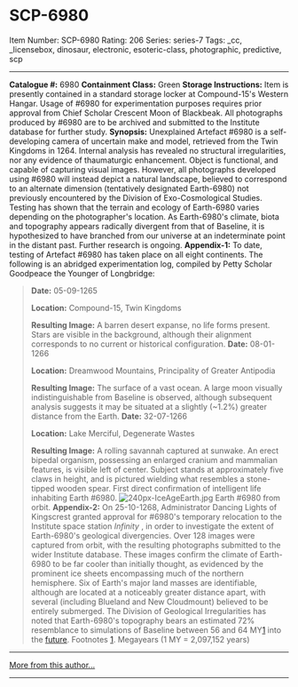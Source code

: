 # SCP-6980
Item Number: SCP-6980
Rating: 206
Series: series-7
Tags: _cc, _licensebox, dinosaur, electronic, esoteric-class, photographic, predictive, scp

---

**Catalogue #:** 6980
**Containment Class:** Green
**Storage Instructions:** Item is presently contained in a standard storage locker at Compound-15's Western Hangar. Usage of #6980 for experimentation purposes requires prior approval from Chief Scholar Crescent Moon of Blackbeak. All photographs produced by #6980 are to be archived and submitted to the Institute database for further study.
**Synopsis:** Unexplained Artefact #6980 is a self-developing camera of uncertain make and model, retrieved from the Twin Kingdoms in 1264. Internal analysis has revealed no structural irregularities, nor any evidence of thaumaturgic enhancement.
Object is functional, and capable of capturing visual images. However, all photographs developed using #6980 will instead depict a natural landscape, believed to correspond to an alternate dimension (tentatively designated Earth-6980) not previously encountered by the Division of Exo-Cosmological Studies.
Testing has shown that the terrain and ecology of Earth-6980 varies depending on the photographer's location. As Earth-6980's climate, biota and topography appears radically divergent from that of Baseline, it is hypothesized to have branched from our universe at an indeterminate point in the distant past. Further research is ongoing.
**Appendix-1:** To date, testing of Artefact #6980 has taken place on all eight continents. The following is an abridged experimentation log, compiled by Petty Scholar Goodpeace the Younger of Longbridge:
> **Date:** 05-09-1265  
>    
>  **Location:** Compound-15, Twin Kingdoms  
>    
>  **Resulting Image:** A barren desert expanse, no life forms present. Stars are visible in the background, although their alignment corresponds to no current or historical configuration.
> **Date:** 08-01-1266  
>    
>  **Location:** Dreamwood Mountains, Principality of Greater Antipodia  
>    
>  **Resulting Image:** The surface of a vast ocean. A large moon visually indistinguishable from Baseline is observed, although subsequent analysis suggests it may be situated at a slightly (~1.2%) greater distance from the Earth.
> **Date:** 32-07-1266  
>    
>  **Location:** Lake Merciful, Degenerate Wastes  
>    
>  **Resulting Image:** A rolling savannah captured at sunwake. An erect bipedal organism, possessing an enlarged cranium and mammalian features, is visible left of center. Subject stands at approximately five claws in height, and is pictured wielding what resembles a stone-tipped wooden spear. First direct confirmation of intelligent life inhabiting Earth #6980.
![240px-IceAgeEarth.jpg](https://upload.wikimedia.org/wikipedia/commons/thumb/b/b4/IceAgeEarth.jpg/240px-IceAgeEarth.jpg)
Earth #6980 from orbit.
**Appendix-2:** On 25-10-1268, Administrator Dancing Lights of Kingscrest granted approval for #6980's temporary relocation to the Institute space station _Infinity_ , in order to investigate the extent of Earth-6980's geological divergencies. Over 128 images were captured from orbit, with the resulting photographs submitted to the wider Institute database.
These images confirm the climate of Earth-6980 to be far cooler than initially thought, as evidenced by the prominent ice sheets encompassing much of the northern hemisphere. Six of Earth's major land masses are identifiable, although are located at a noticeably greater distance apart, with several (including Blueland and New Cloudmount) believed to be entirely submerged.
The Division of Geological Irregularities has noted that Earth-6980's topography bears an estimated 72% resemblance to simulations of Baseline between 56 and 64 MY[1](javascript:;) into the [future](/scp-6204).
Footnotes
[1](javascript:;). Megayears (1 MY = 2,097,152 years)
* * *
[More from this author...](http://scp-wiki.wikidot.com/dr-leonerd-s-author-page)
* * *